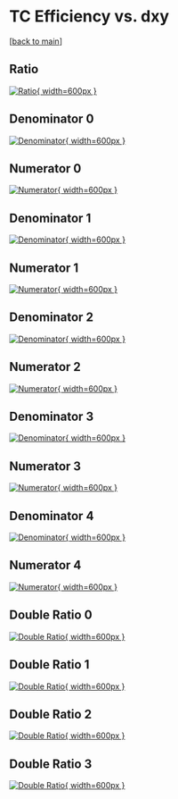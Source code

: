 # TC Efficiency vs. dxy

[[back to main](./)]



## Ratio

[![Ratio](../mtv/var/TC_xtr_211_-1_eff_dxy.png){ width=600px }](../mtv/var/TC_xtr_211_-1_eff_dxy.pdf)

## Denominator 0

[![Denominator](../mtv/den/TC_xtr_211_-1_eff_dxy_den0.png){ width=600px }](../mtv/den/TC_xtr_211_-1_eff_dxy_den0.pdf)

## Numerator 0

[![Numerator](../mtv/num/TC_xtr_211_-1_eff_dxy_num0.png){ width=600px }](../mtv/num/TC_xtr_211_-1_eff_dxy_num0.pdf)

## Denominator 1

[![Denominator](../mtv/den/TC_xtr_211_-1_eff_dxy_den1.png){ width=600px }](../mtv/den/TC_xtr_211_-1_eff_dxy_den1.pdf)

## Numerator 1

[![Numerator](../mtv/num/TC_xtr_211_-1_eff_dxy_num1.png){ width=600px }](../mtv/num/TC_xtr_211_-1_eff_dxy_num1.pdf)

## Denominator 2

[![Denominator](../mtv/den/TC_xtr_211_-1_eff_dxy_den2.png){ width=600px }](../mtv/den/TC_xtr_211_-1_eff_dxy_den2.pdf)

## Numerator 2

[![Numerator](../mtv/num/TC_xtr_211_-1_eff_dxy_num2.png){ width=600px }](../mtv/num/TC_xtr_211_-1_eff_dxy_num2.pdf)

## Denominator 3

[![Denominator](../mtv/den/TC_xtr_211_-1_eff_dxy_den3.png){ width=600px }](../mtv/den/TC_xtr_211_-1_eff_dxy_den3.pdf)

## Numerator 3

[![Numerator](../mtv/num/TC_xtr_211_-1_eff_dxy_num3.png){ width=600px }](../mtv/num/TC_xtr_211_-1_eff_dxy_num3.pdf)

## Denominator 4

[![Denominator](../mtv/den/TC_xtr_211_-1_eff_dxy_den4.png){ width=600px }](../mtv/den/TC_xtr_211_-1_eff_dxy_den4.pdf)

## Numerator 4

[![Numerator](../mtv/num/TC_xtr_211_-1_eff_dxy_num4.png){ width=600px }](../mtv/num/TC_xtr_211_-1_eff_dxy_num4.pdf)

## Double Ratio 0

[![Double Ratio](../mtv/ratio/TC_xtr_211_-1_eff_dxy_ratio0.png){ width=600px }](../mtv/ratio/TC_xtr_211_-1_eff_dxy_ratio0.pdf)

## Double Ratio 1

[![Double Ratio](../mtv/ratio/TC_xtr_211_-1_eff_dxy_ratio1.png){ width=600px }](../mtv/ratio/TC_xtr_211_-1_eff_dxy_ratio1.pdf)

## Double Ratio 2

[![Double Ratio](../mtv/ratio/TC_xtr_211_-1_eff_dxy_ratio2.png){ width=600px }](../mtv/ratio/TC_xtr_211_-1_eff_dxy_ratio2.pdf)

## Double Ratio 3

[![Double Ratio](../mtv/ratio/TC_xtr_211_-1_eff_dxy_ratio3.png){ width=600px }](../mtv/ratio/TC_xtr_211_-1_eff_dxy_ratio3.pdf)

